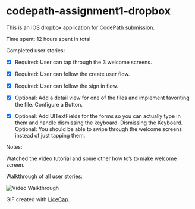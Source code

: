 # codepath-assignment1-dropbox


This is an iOS dropbox application for CodePath submission. 

Time spent: 12 hours spent in total

Completed user stories:

 * [x] Required: User can tap through the 3 welcome screens.
 * [x] Required: User can follow the create user flow.
 * [x] Required: User can follow the sign in flow.
 * [x] Optional: Add a detail view for one of the files and implement favoriting the file. Configure a Button.
 * [x] Optional: Add UITextFields for the forms so you can actually type in them and handle dismissing the keyboard. Dismissing the Keyboard.
Optional: You should be able to swipe through the welcome screens instead of just tapping them.

 
Notes:

Watched the video tutorial and some other how to’s to make welcome screen. 


Walkthrough of all user stories:

![Video Walkthrough](tipCalculator.gif)

GIF created with [LiceCap](http://www.cockos.com/licecap/).